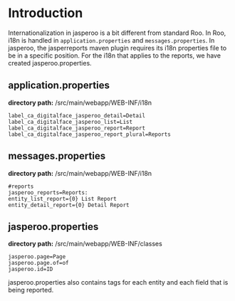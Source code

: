 # Introduction #
Internationalization in jasperoo is a bit different from standard Roo. In Roo, i18n is handled in `application.properties` and `messages.properties`. In jasperoo, the jasperreports maven plugin requires its i18n properties file to be in a specific position. For the i18n that applies to the reports, we have created jasperoo.properties.

## application.properties ##
**directory path:** /src/main/webapp/WEB-INF/i18n
```
label_ca_digitalface_jasperoo_detail=Detail
label_ca_digitalface_jasperoo_list=List
label_ca_digitalface_jasperoo_report=Report
label_ca_digitalface_jasperoo_report_plural=Reports
```

## messages.properties ##
**directory path:** /src/main/webapp/WEB-INF/i18n
```
#reports
jasperoo_reports=Reports:
entity_list_report={0} List Report
entity_detail_report={0} Detail Report
```

## jasperoo.properties ##
**directory path:** /src/main/webapp/WEB-INF/classes
```
jasperoo.page=Page
jasperoo.page.of=of
jasperoo.id=ID
```
jasperoo.properties also contains tags for each entity and each field that is being reported.